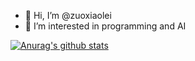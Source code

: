 - 👋 Hi, I’m @zuoxiaolei
- 👀 I’m interested in programming and AI

[![Anurag's github stats](https://github-readme-stats.vercel.app/api?username=zuoxiaolei&show_icons=true&theme=radical)](https://github.com/zuoxiaolei/github-readme-stats)

